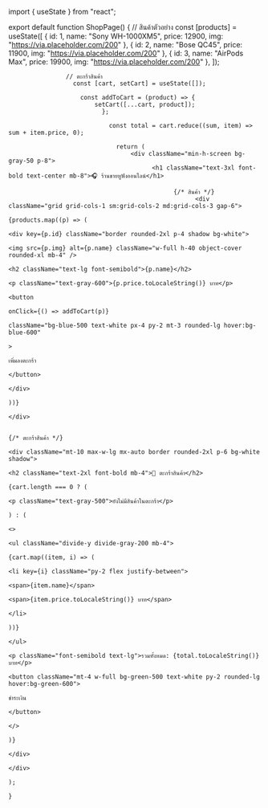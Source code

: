 import { useState } from "react";

export default function ShopPage() {
  // สินค้าตัวอย่าง
    const [products] = useState([
        { id: 1, name: "Sony WH-1000XM5", price: 12900, img: "https://via.placeholder.com/200" },
            { id: 2, name: "Bose QC45", price: 11900, img: "https://via.placeholder.com/200" },
                { id: 3, name: "AirPods Max", price: 19900, img: "https://via.placeholder.com/200" },
                  ]);

                    // ตะกร้าสินค้า
                      const [cart, setCart] = useState([]);

                        const addToCart = (product) => {
                            setCart([...cart, product]);
                              };

                                const total = cart.reduce((sum, item) => sum + item.price, 0);

                                  return (
                                      <div className="min-h-screen bg-gray-50 p-8">
                                            <h1 className="text-3xl font-bold text-center mb-8">🎧 ร้านขายหูฟังออนไลน์</h1>

                                                  {/* สินค้า */}
                                                        <div className="grid grid-cols-1 sm:grid-cols-2 md:grid-cols-3 gap-6">
                                                                {products.map((p) => (
                                                                          <div key={p.id} className="border rounded-2xl p-4 shadow bg-white">
                                                                                      <img src={p.img} alt={p.name} className="w-full h-40 object-cover rounded-xl mb-4" />
                                                                                                  <h2 className="text-lg font-semibold">{p.name}</h2>
                                                                                                              <p className="text-gray-600">{p.price.toLocaleString()} บาท</p>
                                                                                                                          <button
                                                                                                                                        onClick={() => addToCart(p)}
                                                                                                                                                      className="bg-blue-500 text-white px-4 py-2 mt-3 rounded-lg hover:bg-blue-600"
                                                                                                                                                                  >
                                                                                                                                                                                เพิ่มลงตะกร้า
                                                                                                                                                                                            </button>
                                                                                                                                                                                                      </div>
                                                                                                                                                                                                              ))}
                                                                                                                                                                                                                    </div>

                                                                                                                                                                                                                          {/* ตะกร้าสินค้า */}
                                                                                                                                                                                                                                <div className="mt-10 max-w-lg mx-auto border rounded-2xl p-6 bg-white shadow">
                                                                                                                                                                                                                                        <h2 className="text-2xl font-bold mb-4">🛒 ตะกร้าสินค้า</h2>
                                                                                                                                                                                                                                                {cart.length === 0 ? (
                                                                                                                                                                                                                                                          <p className="text-gray-500">ยังไม่มีสินค้าในตะกร้า</p>
                                                                                                                                                                                                                                                                  ) : (
                                                                                                                                                                                                                                                                            <>
                                                                                                                                                                                                                                                                                        <ul className="divide-y divide-gray-200 mb-4">
                                                                                                                                                                                                                                                                                                      {cart.map((item, i) => (
                                                                                                                                                                                                                                                                                                                      <li key={i} className="py-2 flex justify-between">
                                                                                                                                                                                                                                                                                                                                        <span>{item.name}</span>
                                                                                                                                                                                                                                                                                                                                                          <span>{item.price.toLocaleString()} บาท</span>
                                                                                                                                                                                                                                                                                                                                                                          </li>
                                                                                                                                                                                                                                                                                                                                                                                        ))}
                                                                                                                                                                                                                                                                                                                                                                                                    </ul>
                                                                                                                                                                                                                                                                                                                                                                                                                <p className="font-semibold text-lg">รวมทั้งหมด: {total.toLocaleString()} บาท</p>
                                                                                                                                                                                                                                                                                                                                                                                                                            <button className="mt-4 w-full bg-green-500 text-white py-2 rounded-lg hover:bg-green-600">
                                                                                                                                                                                                                                                                                                                                                                                                                                          ชำระเงิน
                                                                                                                                                                                                                                                                                                                                                                                                                                                      </button>
                                                                                                                                                                                                                                                                                                                                                                                                                                                                </>
                                                                                                                                                                                                                                                                                                                                                                                                                                                                        )}
                                                                                                                                                                                                                                                                                                                                                                                                                                                                              </div>
                                                                                                                                                                                                                                                                                                                                                                                                                                                                                  </div>
                                                                                                                                                                                                                                                                                                                                                                                                                                                                                    );
                                                                                                                                                                                                                                                                                                                                                                                                                                                                                    }